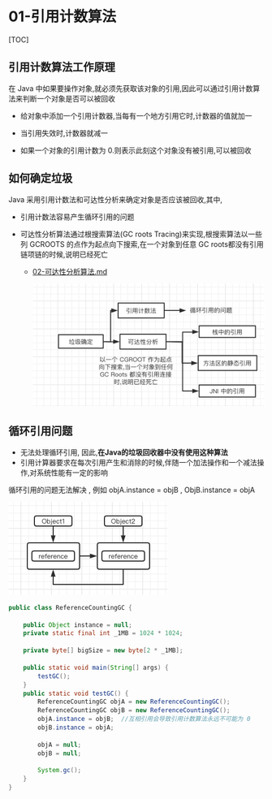 # 01-引用计数算法

[TOC]

## 引用计数算法工作原理

在 Java 中如果要操作对象,就必须先获取该对象的引用,因此可以通过引用计数算法来判断一个对象是否可以被回收

- 给对象中添加一个引用计数器,当每有一个地方引用它时,计数器的值就加一

- 当引用失效时,计数器就减一

- 如果一个对象的引用计数为 0.则表示此刻这个对象没有被引用,可以被回收

## 如何确定垃圾

Java 采用引用计数法和可达性分析来确定对象是否应该被回收,其中,

- 引用计数法容易产生循环引用的问题

- 可达性分析算法通过根搜索算法(GC roots Tracing)来实现,根搜索算法以一些列 GCROOTS 的点作为起点向下搜索,在一个对象到任意 GC roots都没有引用链项链的时候,说明已经死亡

  - [02-可达性分析算法.md](02-可达性分析算法.md) 

    ![image-20200526211023099](../../../assets/image-20200526211023099-3836277.png)

    

## 循环引用问题

- 无法处理循环引用, 因此,**在Java的垃圾回收器中没有使用这种算法**
- 引用计算器要求在每次引用产生和消除的时候,伴随一个加法操作和一个减法操作,对系统性能有一定的影响



循环引用的问题无法解决 , 例如 objA.instance = objB , ObjB.instance = objA

![image-20200526211647007](../../../assets/image-20200526211647007.png)

```java
public class ReferenceCountingGC {

    public Object instance = null;
    private static final int _1MB = 1024 * 1024;

    private byte[] bigSize = new byte[2 * _1MB];

    public static void main(String[] args) {
        testGC();
    }
    public static void testGC() {
        ReferenceCountingGC objA = new ReferenceCountingGC();
        ReferenceCountingGC objB = new ReferenceCountingGC();
        objA.instance = objB;  //互相引用会导致引用计数算法永远不可能为 0
        objB.instance = objA;

        objA = null;
        objB = null;

        System.gc();
    }
}
```

